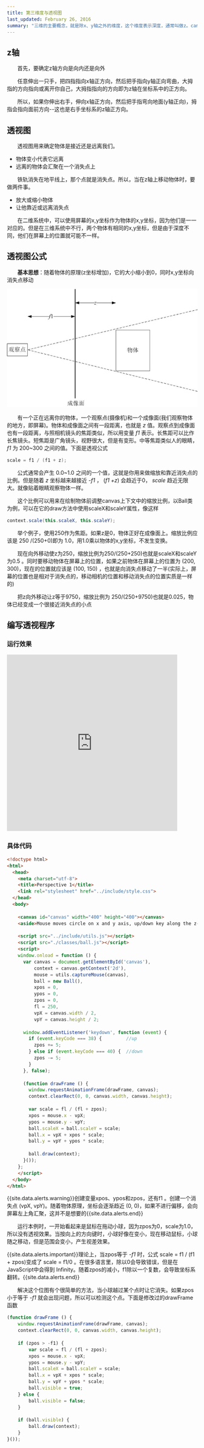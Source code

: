 ```yaml
---
title: 第三维度与透视图
last_updated: February 26, 2016
summary: "三维的主要概念，就是除x、y轴之外的维度，这个维度表示深度，通常叫做z。canvas没有内置z维度，但是用JavaScript创建一个并不难。"
---
```


## z轴

&#160; &#160; &#160; &#160;首先，要确定z轴方向是向内还是向外

&#160; &#160; &#160; &#160;任意伸出一只手，把四指指向x轴正方向，然后把手指向y轴正向弯曲，大拇指的方向指向或离开你自己，大拇指指向的方向即为z轴在坐标系中的正方向。

&#160; &#160; &#160; &#160;所以，如果你伸出右手，伸向x轴正方向，然后把手指弯向地面(y轴正向)，拇指会指向面前方向--这也是右手坐标系的z轴正方向。

## 透视图

&#160; &#160; &#160; &#160;透视图用来确定物体是接近还是远离我们。

- 物体变小代表它远离
- 远离的物体会汇聚在一个消失点上

&#160; &#160; &#160; &#160;铁轨消失在地平线上，那个点就是消失点。所以，当在z轴上移动物体时，要做两件事。

- 放大或缩小物体
- 让他靠近或远离消失点

&#160; &#160; &#160; &#160;在二维系统中，可以使用屏幕的x,y坐标作为物体的x,y坐标，因为他们是一一对应的。但是在三维系统中不行，两个物体有相同的x,y坐标，但是由于深度不同，他们在屏幕上的位置就可能不一样。

## 透视图公式

&#160; &#160; &#160; &#160;**基本思想**：随着物体的原理(z坐标增加)，它的大小缩小到0，同时x,y坐标向消失点移动

![侧面观察透视图](images/perspective.jpg)

&#160; &#160; &#160; &#160;有一个正在远离你的物体，一个观察点(摄像机)和一个成像面(我们观察物体的地方，即屏幕)。物体和成像面之间有一段距离，也就是 *z* 值。观察点到成像面也有一段距离，与照相机镜头的焦距类似，所以用变量 *f1* 表示。长焦距可以比作长焦镜头。短焦距是广角镜头，视野很大，但是有变形。中等焦距类似人的眼睛， *f1* 为 200~300 之间的值。下面是透视公式

```java
scale = f1 / (f1 + z);
```

&#160; &#160; &#160; &#160;公式通常会产生 0.0~1.0 之间的一个值，这就是你用来做缩放和靠近消失点的比例。但是随着 *z* 坐标越来越接近 *-f1* ， (*f1 +z*) 会趋近于0， *scale* 趋近无限大。就像贴着眼睛观察物体一样。

&#160; &#160; &#160; &#160;这个比例可以用来在绘制物体前调整canvas上下文中的缩放比例，以Ball类为例，可以在它的draw方法中使用scaleX和scaleY属性，像这样

```java
context.scale(this.scaleX, this.scaleY);
```

&#160; &#160; &#160; &#160;举个例子，使用250作为焦距。如果z是0，物体正好在成像面上。缩放比例应该是 250 /(250+0)即为 1.0，用1.0乘以物体的x,y坐标，不发生变换。

&#160; &#160; &#160; &#160;现在向外移动使z为250，缩放比例为250/(250+250)也就是scaleX和scaleY为0.5 。同时要移动物体在屏幕上的位置，如果之前物体在屏幕上的位置为 (200, 300)，现在的位置就应该是 (100, 150) ，也就是向消失点移动了一半(实际上，屏幕的位置也是相对于消失点的，移动相机的位置和移动消失点的位置实质是一样的)

&#160; &#160; &#160; &#160;把z向外移动让z等于9750，缩放比例为 250/(250+9750)也就是0.025，物体已经变成一个很接近消失点的小点

## 编写透视程序

### 运行效果

<iframe height="465px" width="450px" src="http://aicdg.com/html5-animation/html5-animation/examples/ch15/01-perspective-1.html" frameborder="0"></iframe>

### 具体代码

```html
<!doctype html>
<html>
  <head>
    <meta charset="utf-8">
    <title>Perspective 1</title>
    <link rel="stylesheet" href="../include/style.css">
  </head>
  <body>
 
    <canvas id="canvas" width="400" height="400"></canvas>
    <aside>Mouse moves circle on x and y axis, up/down key along the z-axis.</aside>

    <script src="../include/utils.js"></script>
    <script src="./classes/ball.js"></script>
    <script>
    window.onload = function () {
      var canvas = document.getElementById('canvas'),
          context = canvas.getContext('2d'),
          mouse = utils.captureMouse(canvas),
          ball = new Ball(),
          xpos = 0,
          ypos = 0,
          zpos = 0,
          fl = 250,
          vpX = canvas.width / 2,
          vpY = canvas.height / 2;

      window.addEventListener('keydown', function (event) {
        if (event.keyCode === 38) {         //up
          zpos += 5;
        } else if (event.keyCode === 40) {  //down
          zpos -= 5;
        }
      }, false);

      (function drawFrame () {
        window.requestAnimationFrame(drawFrame, canvas);
        context.clearRect(0, 0, canvas.width, canvas.height);
        
        var scale = fl / (fl + zpos);
        xpos = mouse.x - vpX;
        ypos = mouse.y - vpY;
        ball.scaleX = ball.scaleY = scale;
        ball.x = vpX + xpos * scale;
        ball.y = vpY + ypos * scale;
        
        ball.draw(context);
      }());
    };
    </script>
  </body>
</html>

```

{{site.data.alerts.warning}}创建变量xpos、ypos和zpos，还有f1 。创建一个消失点 (vpX, vpY)。随着物体原理，坐标会逐渐趋近 (0, 0)，如果不进行偏移，会向屏幕左上角汇聚，这并不是想要的{{site.data.alerts.end}}

&#160; &#160; &#160; &#160;运行本例时，一开始看起来是鼠标在拖动小球，因为zpos为0，scale为1.0，所以没有透视效果。当按向上的方向键时，小球好像在变小，现在移动鼠标，小球随之移动，但是范围会变小，产生视差效果。

{{site.data.alerts.important}}理论上，当zpos等于 *-f1* 时，公式 scale =  f1 / (f1 + zpos)变成了 scale = f1/0 。在很多语言里，除以0会导致错误，但是在JavaScript中会得到 Infinity。随着zpos的减小，f1除以一个复数，会导致坐标系翻转。{{site.data.alerts.end}}

&#160; &#160; &#160; &#160;解决这个位图有个很简单的方法，当小球越过某个点时让它消失。如果zpos小于等于 *-f1* 就会出现问题，所以可以检测这个点。下面是修改过的drawFrame函数

```javascript
(function drawFrame () {
	window.requestAnimationFrame(drawFrame, canvas);
    context.clearRect(0, 0, canvas.width, canvas.height);
    
    if (zpos > -f1) {
    	var scale = fl / (fl + zpos);
    	xpos = mouse.x - vpX;
    	ypos = mouse.y - vpY;
    	ball.scaleX = ball.scaleY = scale;
    	ball.x = vpX + xpos * scale;
    	ball.y = vpY + ypos * scale;
    	ball.visible = true;
    } else {
    	ball.visible = false;
    }    
    
    if (ball.visible) {
    	ball.draw(context);
    }    
}());
```